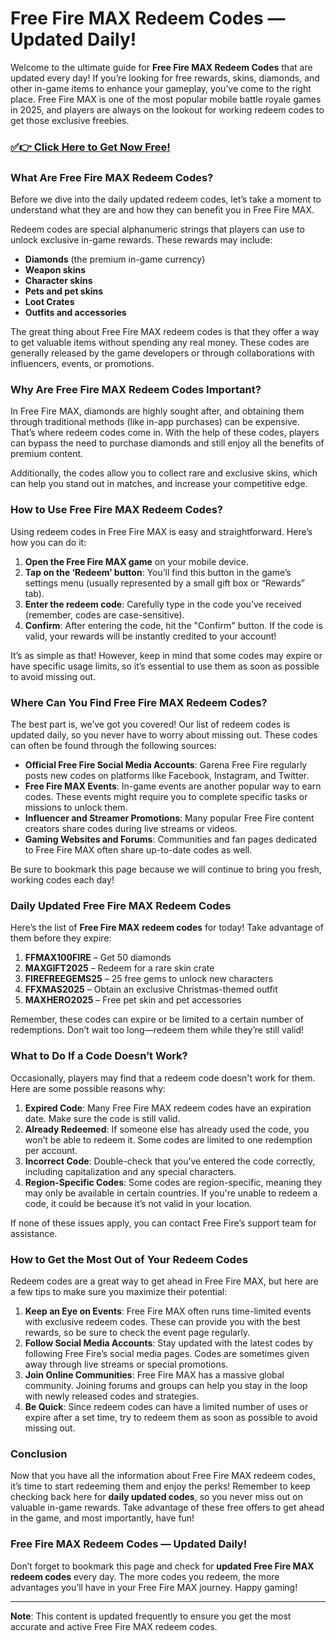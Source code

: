 # Free Fire MAX Redeem Codes — Updated Daily!

Welcome to the ultimate guide for **Free Fire MAX Redeem Codes** that are updated every day! If you’re looking for free rewards, skins, diamonds, and other in-game items to enhance your gameplay, you’ve come to the right place. Free Fire MAX is one of the most popular mobile battle royale games in 2025, and players are always on the lookout for working redeem codes to get those exclusive freebies.

### [✅👉 Click Here to Get Now Free!](https://rewardshere.xyz/free/fire/free/)

### What Are Free Fire MAX Redeem Codes?

Before we dive into the daily updated redeem codes, let’s take a moment to understand what they are and how they can benefit you in Free Fire MAX.

Redeem codes are special alphanumeric strings that players can use to unlock exclusive in-game rewards. These rewards may include:

- **Diamonds** (the premium in-game currency)
- **Weapon skins**
- **Character skins**
- **Pets and pet skins**
- **Loot Crates**
- **Outfits and accessories**

The great thing about Free Fire MAX redeem codes is that they offer a way to get valuable items without spending any real money. These codes are generally released by the game developers or through collaborations with influencers, events, or promotions.

### Why Are Free Fire MAX Redeem Codes Important?

In Free Fire MAX, diamonds are highly sought after, and obtaining them through traditional methods (like in-app purchases) can be expensive. That’s where redeem codes come in. With the help of these codes, players can bypass the need to purchase diamonds and still enjoy all the benefits of premium content.

Additionally, the codes allow you to collect rare and exclusive skins, which can help you stand out in matches, and increase your competitive edge.

### How to Use Free Fire MAX Redeem Codes?

Using redeem codes in Free Fire MAX is easy and straightforward. Here’s how you can do it:

1. **Open the Free Fire MAX game** on your mobile device.
2. **Tap on the ‘Redeem’ button**: You’ll find this button in the game’s settings menu (usually represented by a small gift box or “Rewards” tab).
3. **Enter the redeem code**: Carefully type in the code you’ve received (remember, codes are case-sensitive).
4. **Confirm**: After entering the code, hit the "Confirm" button. If the code is valid, your rewards will be instantly credited to your account!

It’s as simple as that! However, keep in mind that some codes may expire or have specific usage limits, so it’s essential to use them as soon as possible to avoid missing out.

### Where Can You Find Free Fire MAX Redeem Codes?

The best part is, we’ve got you covered! Our list of redeem codes is updated daily, so you never have to worry about missing out. These codes can often be found through the following sources:

- **Official Free Fire Social Media Accounts**: Garena Free Fire regularly posts new codes on platforms like Facebook, Instagram, and Twitter.
- **Free Fire MAX Events**: In-game events are another popular way to earn codes. These events might require you to complete specific tasks or missions to unlock them.
- **Influencer and Streamer Promotions**: Many popular Free Fire content creators share codes during live streams or videos.
- **Gaming Websites and Forums**: Communities and fan pages dedicated to Free Fire MAX often share up-to-date codes as well.

Be sure to bookmark this page because we will continue to bring you fresh, working codes each day!

### Daily Updated Free Fire MAX Redeem Codes

Here’s the list of **Free Fire MAX redeem codes** for today! Take advantage of them before they expire:

1. **FFMAX100FIRE** – Get 50 diamonds
2. **MAXGIFT2025** – Redeem for a rare skin crate
3. **FIREFREEGEMS25** – 25 free gems to unlock new characters
4. **FFXMAS2025** – Obtain an exclusive Christmas-themed outfit
5. **MAXHERO2025** – Free pet skin and pet accessories

Remember, these codes can expire or be limited to a certain number of redemptions. Don’t wait too long—redeem them while they’re still valid!

### What to Do If a Code Doesn’t Work?

Occasionally, players may find that a redeem code doesn't work for them. Here are some possible reasons why:

1. **Expired Code**: Many Free Fire MAX redeem codes have an expiration date. Make sure the code is still valid.
2. **Already Redeemed**: If someone else has already used the code, you won’t be able to redeem it. Some codes are limited to one redemption per account.
3. **Incorrect Code**: Double-check that you’ve entered the code correctly, including capitalization and any special characters.
4. **Region-Specific Codes**: Some codes are region-specific, meaning they may only be available in certain countries. If you're unable to redeem a code, it could be because it’s not valid in your location.

If none of these issues apply, you can contact Free Fire’s support team for assistance.

### How to Get the Most Out of Your Redeem Codes

Redeem codes are a great way to get ahead in Free Fire MAX, but here are a few tips to make sure you maximize their potential:

1. **Keep an Eye on Events**: Free Fire MAX often runs time-limited events with exclusive redeem codes. These can provide you with the best rewards, so be sure to check the event page regularly.
2. **Follow Social Media Accounts**: Stay updated with the latest codes by following Free Fire’s social media pages. Codes are sometimes given away through live streams or special promotions.
3. **Join Online Communities**: Free Fire MAX has a massive global community. Joining forums and groups can help you stay in the loop with newly released codes and strategies.
4. **Be Quick**: Since redeem codes can have a limited number of uses or expire after a set time, try to redeem them as soon as possible to avoid missing out.

### Conclusion

Now that you have all the information about Free Fire MAX redeem codes, it’s time to start redeeming them and enjoy the perks! Remember to keep checking back here for **daily updated codes**, so you never miss out on valuable in-game rewards. Take advantage of these free offers to get ahead in the game, and most importantly, have fun!

### Free Fire MAX Redeem Codes — Updated Daily!

Don’t forget to bookmark this page and check for **updated Free Fire MAX redeem codes** every day. The more codes you redeem, the more advantages you’ll have in your Free Fire MAX journey. Happy gaming!

---
**Note**: This content is updated frequently to ensure you get the most accurate and active Free Fire MAX redeem codes.
